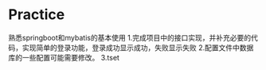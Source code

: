 # Practice
熟悉springboot和mybatis的基本使用
1.完成项目中的接口实现，并补充必要的代码，实现简单的登录功能，登录成功显示成功，失败显示失败
2.配置文件中数据库的一些配置可能需要修改。
3.tset
